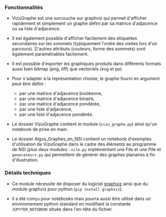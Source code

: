 ### Fonctionnalités
- VizuGraphe est une surcouche sur graphviz qui permet d'afficher rapidement et simplement un graphe défini par sa matrice d'adjacence ou sa liste d'adjacence.

- Il est également possible d'afficher facilement des étiquettes secondaires sur les sommets (typiquement l'ordre des visites lors d'un parcours). D'autres attributs (couleurs, forme des sommets) sont également paramétrables facilement.

- Il est possible d'exporter les graphiques produits dans différents formats aussi bien bitmap (png, tiff) que vectoriels (svg et ps).

- Pour s'adapter à la représentation choisie, le graphe fourni en argument peut être défini :
	- par une matrice d'adjacence booléenne,
	- par une matrice d'adjacence binaire,
	- par une matrice d'adjacence pondérée,
	- par une liste d'adjacence,
	- par une liste d'adjacence pondérée.
	
- Le dossier VizuGraphe contient le module (`vizu_graphe.py`) ainsi qu'un notebook de prise en main.
	
- Le dossier Algos_Graphes_en_NSI contient un notebook d'exemples d'utilisation de VizuGraphe dans le cadre des éléments au programme de NSI (plus deux modules : `xile.py` implémentant une File et une Pile et `generateurs.py` qui permettent de générer des graphes planaires à fin d'illustration.

### Détails techniques

- Ce module nécessite de disposer du logiciel [graphviz](https://graphviz.org/download/) ainsi que du module graphviz pour python (`pip install graphviz`).


- Il a été conçu pour notebooks mais pourra aussi être utilisé dans un environnement python standard en modifiant la constante `JUPYTER_NOTEBOOK` située dans l'en-tête du fichier.